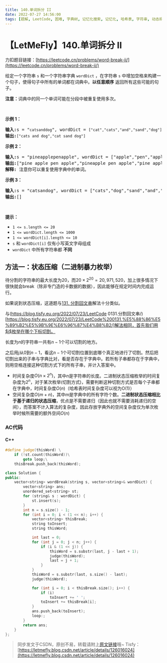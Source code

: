 ```yaml
---
title: 140.单词拆分 II
date: 2022-07-27 14:56:00
tags: [题解, LeetCode, 困难, 字典树, 记忆化搜索, 记忆化, 哈希表, 字符串, 动态规划, 回溯, 状态压缩]
---
```


# 【LetMeFly】140.单词拆分 II

力扣题目链接：[https://leetcode.cn/problems/word-break-ii/](https://leetcode.cn/problems/word-break-ii/)

<p>给定一个字符串 <code>s</code> 和一个字符串字典<meta charset="UTF-8" />&nbsp;<code>wordDict</code>&nbsp;，在字符串<meta charset="UTF-8" />&nbsp;<code>s</code>&nbsp;中增加空格来构建一个句子，使得句子中所有的单词都在词典中。<strong>以任意顺序</strong> 返回所有这些可能的句子。</p>

<p><strong>注意：</strong>词典中的同一个单词可能在分段中被重复使用多次。</p>

<p>&nbsp;</p>

<p><strong>示例 1：</strong></p>

<pre>
<strong>输入:</strong>s = "<code>catsanddog</code>", wordDict = <code>["cat","cats","and","sand","dog"]</code>
<strong>输出:</strong><code>["cats and dog","cat sand dog"]</code>
</pre>

<p><strong>示例 2：</strong></p>

<pre>
<strong>输入:</strong>s = "pineapplepenapple", wordDict = ["apple","pen","applepen","pine","pineapple"]
<strong>输出:</strong>["pine apple pen apple","pineapple pen apple","pine applepen apple"]
<strong>解释:</strong> 注意你可以重复使用字典中的单词。
</pre>

<p><strong>示例&nbsp;3：</strong></p>

<pre>
<strong>输入:</strong>s = "catsandog", wordDict = ["cats","dog","sand","and","cat"]
<strong>输出:</strong>[]
</pre>

<p>&nbsp;</p>

<p><strong>提示：</strong></p>

<p><meta charset="UTF-8" /></p>

<ul>
	<li><code>1 &lt;= s.length &lt;= 20</code></li>
	<li><code>1 &lt;= wordDict.length &lt;= 1000</code></li>
	<li><code>1 &lt;= wordDict[i].length &lt;= 10</code></li>
	<li><code>s</code>&nbsp;和&nbsp;<code>wordDict[i]</code>&nbsp;仅有小写英文字母组成</li>
	<li><code>wordDict</code>&nbsp;中所有字符串都 <strong>不同</strong></li>
</ul>


    
## 方法一：状态压缩（二进制暴力枚举）

待分割的字符串的最大长度为$20$，而$20\times 2^{20}=20,971,520$，加上很多情况下很快就会break（除非专门造的卡数据的数据），因此能够在规定时间内完成运行。

如果说到状态压缩，这道题与[131. 分割回文串](https://leetcode.cn/problems/palindrome-partitioning/)解法十分类似。

与(https://blog.tisfy.eu.org/2022/07/23/LeetCode 0131.分割回文串/)[https://blog.tisfy.eu.org/2022/07/23/LeetCode%200131.%E5%88%86%E5%89%B2%E5%9B%9E%E6%96%87%E4%B8%B2/]解法相同，首先我们用$i$枚举在哪个下标切割。

长度为$n$的字符串一共有$n-1$个可以切割的地方。

之后用$j$从$0$到$n-1$，看这$n-1$个可切割位置到底哪个真正地进行了切割。然后把切割出来的子串与字典比对，看是否存在于字典中。若所有子串都存在于字典中，则用空格连接这种切割方式下的所有子串，并计入答案中。



+ 时间复杂度$O(n\times 2^n)$，其中$n$是字符串的长度。二进制状态压缩枚举的时间复杂度为$2^n$，对于某次枚举(切割方式)，需要判断这种切割方式是否每个子串都在字典中，时间复杂度$O(n)$（哈希表时间复杂度可以视为O(1)）
+ 空间复杂度$O(m + n)$，其中$m$是字典中的所有字符个数。**二进制状态压缩相比于基于递归的状态压缩**，优点是不需要递归（因此也就不需要消耗递归的空间），而答案不计入算法的复杂度，因此存放字典外的空间复杂度仅为单次枚举时候所需要的额外空间$O(n)$

### AC代码

#### C++

```cpp
#define judge(thisWord) \
    if (!st.count(thisWord))\
        goto loop;\
    thisBreak.push_back(thisWord);

class Solution {
public:
    vector<string> wordBreak(string s, vector<string>& wordDict) {
        vector<string> ans;
        unordered_set<string> st;
        for (string& s : wordDict) {
            st.insert(s);
        }
        int n = s.size() - 1;
        for (int i = 0; i < (1 << n); i++) {
            vector<string> thisBreak;
            string toInsert;
            string thisWord;

            int last = 0;
            for (int j = 0; j < n; j++) {
                if (i & (1 << j)) {
                    thisWord = s.substr(last, j - last + 1);
                    judge(thisWord);
                    last = j + 1;
                }
            }
            thisWord = s.substr(last, s.size() - last);
            judge(thisWord);

            for (int i = 0; i < thisBreak.size(); i++) {
                if (i)
                    toInsert += ' ';
                toInsert += thisBreak[i];
            }
            ans.push_back(toInsert);
            loop:;
        }
        return ans;
    }
};
```

> 同步发文于CSDN，原创不易，转载请附上[原文链接](https://blog.tisfy.eu.org/2022/07/27/LeetCode%200140.%E5%8D%95%E8%AF%8D%E6%8B%86%E5%88%86II/)哦~
> Tisfy：[https://letmefly.blog.csdn.net/article/details/126016024](https://letmefly.blog.csdn.net/article/details/126016024)
